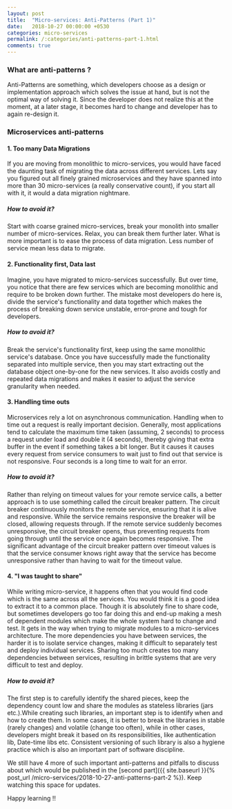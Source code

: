 ```yaml
---
layout: post
title:  "Micro-services: Anti-Patterns (Part 1)"
date:   2018-10-27 00:00:00 +0530
categories: micro-services
permalink: /:categories/anti-patterns-part-1.html
comments: true
---
```


### What are anti-patterns ?
Anti-Patterns are something, which developers choose as a design or implementation approach
which solves the issue at hand, but is not the optimal way of solving it. Since the developer
does not realize this at the moment, at a later stage, it becomes hard to change and developer has
to again re-design it.

### Microservices anti-patterns
#### **1. Too many Data Migrations**
If you are moving from monolithic to micro-services, you would have faced the daunting task
of migrating the data across different services. Lets say you figured out all finely grained
microservices and they have spanned into more than 30 micro-services (a really conservative count),
if you start all with it, it would a data migration nightmare.
##### **How to avoid it?**
Start with coarse grained micro-services, break your monolith into smaller number of micro-services.
 Relax, you can break them further later. What is more important is to ease the process of data migration. 
Less number of service mean less data to migrate.

#### **2. Functionality first, Data last**
Imagine, you have migrated to micro-services successfully. But over time, you notice that there
are few services which are becoming monolithic and require to be broken down further. The mistake
most developers do here is, divide the service's functionality and data together which makes the process
of breaking down service unstable, error-prone and tough for developers.
##### **How to avoid it?**
Break the service's functionality first, keep using the same monolithic service's database. Once you 
have successfully made the functionality separated into multiple service, then you may start extracting
out the database object one-by-one for the new services. It also avoids costly and repeated data migrations and makes it 
easier to adjust the service granularity when needed.

#### **3. Handling time outs**
Microservices rely a lot on asynchronous communication. Handling when to time out a request is really important
decision. Generally, most applications tend to calculate the maximum time taken (assuming, 2 seconds) to process a 
request under load and double it (4 seconds), thereby giving that extra buffer in the event if something takes a bit 
longer. But it causes it causes every request from service consumers to wait just to find out that service is not 
responsive. Four seconds is a long time to wait for an error.
##### **How to avoid it?**
Rather than relying on timeout values for your remote service calls, a better approach is to use something called the 
circuit breaker pattern. The circuit breaker continuously monitors the remote service, ensuring that it is alive and 
responsive. While the service remains responsive the breaker will be closed, allowing requests through. If the remote 
service suddenly becomes unresponsive, the circuit breaker opens, thus preventing requests from going through until the 
service once again becomes responsive. The significant advantage of the circuit breaker pattern over timeout values is 
that the service consumer knows right away that the service has become unresponsive rather than having to wait for the 
timeout value.

#### **4. "I was taught to share"**

While writing micro-service, it happens often that you would find code which is the same across all the services. You 
would think it is a good idea to extract it to a common place. Though it is absolutely fine to share code, but sometimes
developers go too far doing this and end-up making a mesh of dependent modules which make the whole system hard to 
change and test. It gets in the way when trying to migrate modules to a micro-services architecture. The more dependencies
you have between services, the harder it is to isolate service changes, making it difficult to separately test and 
deploy individual services. Sharing too much creates too many dependencies between services, resulting in brittle 
systems that are very difficult to test and deploy.

##### **How to avoid it?**
The first step is to carefully identify the shared pieces, keep the dependency count low and share the modules as 
stateless libraries (jars etc.).While creating such libraries, an important step is to identify when and how to create them.
In some cases, it is better to break the libraries in stable (rarely changes) and volatile (change too often), while in other
cases, developers might break it based on its responsibilities, like authentication lib, Date-time libs etc. Consistent 
versioning of such library is also a hygiene practice which is also an important part of software discipline.



We still have 4 more of such important anti-patterns and pitfalls to discuss about which would be published in the [second 
part]({{ site.baseurl }}{% post_url /micro-services/2018-10-27-anti-patterns-part-2 %}). Keep watching this space for updates.


Happy learning !!

